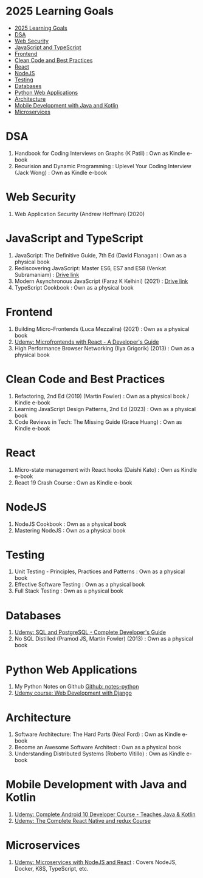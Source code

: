 # 2025 Learning Goals

- [2025 Learning Goals](#2025-learning-goals)
- [DSA](#dsa)
- [Web Security](#web-security)
- [JavaScript and TypeScript](#javascript-and-typescript)
- [Frontend](#frontend)
- [Clean Code and Best Practices](#clean-code-and-best-practices)
- [React](#react)
- [NodeJS](#nodejs)
- [Testing](#testing)
- [Databases](#databases)
- [Python Web Applications](#python-web-applications)
- [Architecture](#architecture)
- [Mobile Development with Java and Kotlin](#mobile-development-with-java-and-kotlin)
- [Microservices](#microservices)

# DSA
1. Handbook for Coding Interviews on Graphs (K Patil) : Own as Kindle e-book
2. Recurision and Dynamic Programming : Uplevel Your Coding Interview (Jack Wong) : Own as Kindle e-book

# Web Security
1. Web Application Security (Andrew Hoffman) (2020)

# JavaScript and TypeScript
1. JavaScript: The Definitive Guide, 7th Ed (David Flanagan) : Own as a physical book
2. Rediscovering JavaScript: Master ES6, ES7 and ES8 (Venkat Subramaniam) : [Drive link](https://drive.google.com/file/d/1BO0ZE08W9nDsR0T6H-YtgO7UmM930dL6/view?usp=share_link)
3. Modern Asynchronous JavaScript (Faraz K Kelhini) (2021) : [Drive link](https://drive.google.com/file/d/1PjcqbvgpuVe-hNMDR_z2GBqmAa1pKe-l/view?usp=share_link)
4. TypeScript Cookbook : Own as a physical book

# Frontend
1. Building Micro-Frontends (Luca Mezzalira) (2021) : Own as a physical book
2. [Udemy: Microfrontends with React - A Developer's Guide](https://www.udemy.com/course/microfrontend-course)
3. High Performance Browser Networking (Ilya Grigorik) (2013) : Own as a physical book

# Clean Code and Best Practices
1. Refactoring, 2nd Ed (2019) (Martin Fowler) : Own as a physical book / Kindle e-book
2. Learning JavaScript Design Patterns, 2nd Ed (2023) : Own as a physical book
3. Code Reviews in Tech: The Missing Guide (Grace Huang) : Own as Kindle e-book

# React
1. Micro-state management with React hooks (Daishi Kato) : Own as Kindle e-book
2. React 19 Crash Course : Own as Kindle e-book

# NodeJS
1. NodeJS Cookbook : Own as a physical book
2. Mastering NodeJS : Own as a physical book

# Testing
1. Unit Testing - Principles, Practices and Patterns : Own as a physical book
2. Effective Software Testing : Own as a physical book
3. Full Stack Testing : Own as a physical book

# Databases
1. [Udemy: SQL and PostgreSQL - Complete Developer's Guide](https://www.udemy.com/course/sql-and-postgresql)
2. No SQL Distilled (Pramod JS, Martin Fowler) (2013) : Own as a physical book

# Python Web Applications
1. My Python Notes on Github [Github: notes-python](https://github.com/pushkar100/notes-python)
3. [Udemy course: Web Development with Django](https://www.udemy.com/course/python-django-the-practical-guide/)

# Architecture
1. Software Architecture: The Hard Parts (Neal Ford) : Own as Kindle e-book
2. Become an Awesome Software Architect : Own as a physical book
3. Understanding Distributed Systems (Roberto Vitillo) : Own as Kindle e-book

# Mobile Development with Java and Kotlin
1. [Udemy: Complete Android 10 Developer Course - Teaches Java & Kotlin](https://www.udemy.com/course/the-complete-android-10-developer-course-mastering-android)
2. [Udemy: The Complete React Native and redux Course](https://www.udemy.com/course/the-complete-react-native-and-redux-course/)

# Microservices
1. [Udemy: Microservices with NodeJS and React](https://www.udemy.com/course/microservices-with-node-js-and-react) : Covers NodeJS, Docker, K8S, TypeScript, etc.

